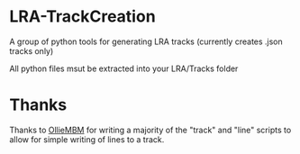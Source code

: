 # LRA-TrackCreation
A group of python tools for generating LRA tracks (currently creates .json tracks only)

All python files msut be extracted into your LRA/Tracks folder


# Thanks

Thanks to [OllieMBM](https://github.com/OllieMBM) for writing a majority of the "track" and "line" scripts to allow for simple writing of lines to a track.
